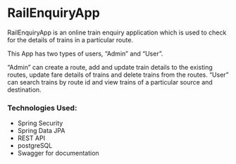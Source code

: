 # RailEnquiryApp

RailEnquiryApp is an online train enquiry application which is used to check for the details of trains in a particular route.

This App has two types of users, “Admin” and “User”.

“Admin” can create a route, add and update train details to the existing routes, update fare details of trains and delete trains from the routes.
“User” can search trains by route id and view trains of a particular source and destination.


### Technologies Used:
* Spring Security
* Spring Data JPA
* REST API
* postgreSQL
* Swagger for documentation



